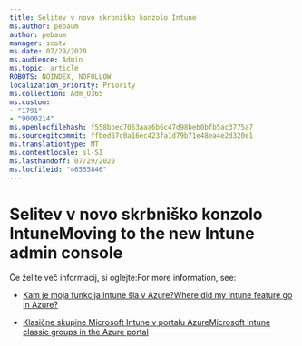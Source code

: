 ```yaml
---
title: Selitev v novo skrbniško konzolo Intune
ms.author: pebaum
author: pebaum
manager: scotv
ms.date: 07/29/2020
ms.audience: Admin
ms.topic: article
ROBOTS: NOINDEX, NOFOLLOW
localization_priority: Priority
ms.collection: Adm_O365
ms.custom:
- "1791"
- "9000214"
ms.openlocfilehash: f558bbec7063aaa6b6c47d98beb0bfb5ac3775a7
ms.sourcegitcommit: ffbed67c0a16ec423fa1d79b71e48ea4e2d320e1
ms.translationtype: MT
ms.contentlocale: sl-SI
ms.lasthandoff: 07/29/2020
ms.locfileid: "46555846"
---
```

# <a name="moving-to-the-new-intune-admin-console"></a><span data-ttu-id="767af-102">Selitev v novo skrbniško konzolo Intune</span><span class="sxs-lookup"><span data-stu-id="767af-102">Moving to the new Intune admin console</span></span>

<span data-ttu-id="767af-103">Če želite več informacij, si oglejte:</span><span class="sxs-lookup"><span data-stu-id="767af-103">For more information, see:</span></span>

- [<span data-ttu-id="767af-104">Kam je moja funkcija Intune šla v Azure?</span><span class="sxs-lookup"><span data-stu-id="767af-104">Where did my Intune feature go in Azure?</span></span>](https://docs.microsoft.com/intune/ui-changes)

- [<span data-ttu-id="767af-105">Klasične skupine Microsoft Intune v portalu Azure</span><span class="sxs-lookup"><span data-stu-id="767af-105">Microsoft Intune classic groups in the Azure portal</span></span>](https://docs.microsoft.com/intune/groups-get-started)